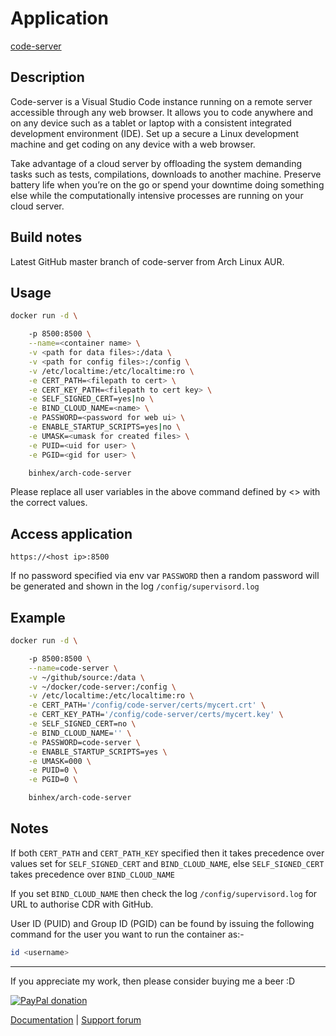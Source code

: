 # Application

[code-server](https://github.com/cdr/code-server)

## Description

Code-server is a Visual Studio Code instance running on a remote server
accessible through any web browser. It allows you to code anywhere and on any
device such as a tablet or laptop with a consistent integrated development
environment (IDE). Set up a secure a Linux development machine and get coding on
any device with a web browser.

Take advantage of a cloud server by offloading the system demanding tasks such
as tests, compilations, downloads to another machine. Preserve battery life when
you’re on the go or spend your downtime doing something else while the
computationally intensive processes are running on your cloud server.

## Build notes

Latest GitHub master branch of code-server from Arch Linux AUR.

## Usage

```bash
docker run -d \

    -p 8500:8500 \
    --name=<container name> \
    -v <path for data files>:/data \
    -v <path for config files>:/config \
    -v /etc/localtime:/etc/localtime:ro \
    -e CERT_PATH=<filepath to cert> \
    -e CERT_KEY_PATH=<filepath to cert key> \
    -e SELF_SIGNED_CERT=yes|no \
    -e BIND_CLOUD_NAME=<name> \
    -e PASSWORD=<password for web ui> \
    -e ENABLE_STARTUP_SCRIPTS=yes|no \
    -e UMASK=<umask for created files> \
    -e PUID=<uid for user> \
    -e PGID=<gid for user> \

    binhex/arch-code-server

```

Please replace all user variables in the above command defined by <> with the
correct values.

## Access application

`https://<host ip>:8500`

If no password specified via env var ```PASSWORD``` then a random password will
be generated and shown in the log ```/config/supervisord.log```

## Example

```bash
docker run -d \

    -p 8500:8500 \
    --name=code-server \
    -v ~/github/source:/data \
    -v ~/docker/code-server:/config \
    -v /etc/localtime:/etc/localtime:ro \
    -e CERT_PATH='/config/code-server/certs/mycert.crt' \
    -e CERT_KEY_PATH='/config/code-server/certs/mycert.key' \
    -e SELF_SIGNED_CERT=no \
    -e BIND_CLOUD_NAME='' \
    -e PASSWORD=code-server \
    -e ENABLE_STARTUP_SCRIPTS=yes \
    -e UMASK=000 \
    -e PUID=0 \
    -e PGID=0 \

    binhex/arch-code-server

```

## Notes

If both ```CERT_PATH``` and ```CERT_PATH_KEY``` specified then it takes
precedence over values set for ```SELF_SIGNED_CERT``` and ```BIND_CLOUD_NAME```,
else ```SELF_SIGNED_CERT``` takes precedence over ```BIND_CLOUD_NAME```

If you set ```BIND_CLOUD_NAME``` then check the log
```/config/supervisord.log``` for URL to authorise CDR with GitHub.

User ID (PUID) and Group ID (PGID) can be found by issuing the following command
for the user you want to run the container as:-

```bash
id <username>

```

___
If you appreciate my work, then please consider buying me a beer  :D

[![PayPal donation](https://www.paypal.com/en_US/i/btn/btn_donate_SM.gif)](https://www.paypal.com/cgi-bin/webscr?cmd=_s-xclick&hosted_button_id=MM5E27UX6AUU4)

[Documentation](https://github.com/binhex/documentation) | [Support forum](https://forums.unraid.net/topic/110282-support-binhex-code-server/)
